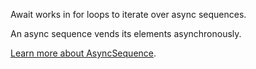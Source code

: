 Await works in for loops to iterate over async sequences.

An async sequence vends its elements asynchronously.

[Learn more about AsyncSequence](#meet_asyncsequence).